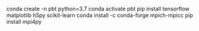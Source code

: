 conda create -n pbt python=3.7
conda activate pbt
pip install tensorflow matplotlib h5py scikit-learn
conda install -c conda-forge mpich-mpicc
pip install mpi4py